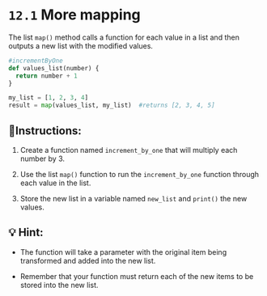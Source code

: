 # `12.1` More mapping

The list `map()` method calls a function for each value in a
list  and then outputs a new list with the modified values.

```py
#incrementByOne
def values_list(number) {
  return number + 1
}

my_list = [1, 2, 3, 4]
result = map(values_list, my_list)  #returns [2, 3, 4, 5]
```

## 📝Instructions:

1. Create a function named `increment_by_one` that will multiply each number by 3.

2. Use the list `map()` function to run the `increment_by_one` function through each value in the list.

3. Store the new list in a variable named `new_list` and `print()` the new values.

## 💡 Hint:

+ The function will take a parameter with the original item being transformed and added into the new list.

+ Remember that your function must return each of the new items to be stored into the new list.



